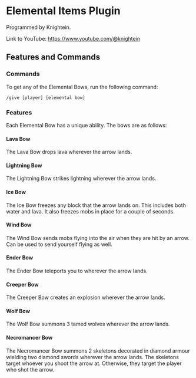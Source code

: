 # Elemental Items Plugin
Programmed by Knightein.

Link to YouTube: https://www.youtube.com/@knightein

## Features and Commands
### Commands
To get any of the Elemental Bows, run the following command:

`/give [player] [elemental bow]`

### Features
Each Elemental Bow has a unique ability. The bows are as follows:
#### Lava Bow
The Lava Bow drops lava wherever the arrow lands.
#### Lightning Bow
The Lightning Bow strikes lightning wherever the arrow lands.
#### Ice Bow
The Ice Bow freezes any block that the arrow lands on. This includes both water and lava.
It also freezes mobs in place for a couple of seconds.
#### Wind Bow
The Wind Bow sends mobs flying into the air when they are hit by an arrow.
Can be used to send yourself flying as well.
#### Ender Bow
The Ender Bow teleports you to wherever the arrow lands.
#### Creeper Bow
The Creeper Bow creates an explosion wherever the arrow lands.
#### Wolf Bow
The Wolf Bow summons 3 tamed wolves wherever the arrow lands.
#### Necromancer Bow
The Necromancer Bow summons 2 skeletons decorated in diamond armour wielding two diamond swords wherever the arrow lands.
The skeletons target whoever you shoot the arrow at. Otherwise, they target the player who shot the arrow.

